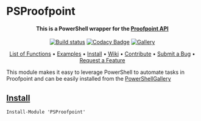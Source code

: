 # PSProofpoint
<h4 align="center">

This is a PowerShell wrapper for the [Proofpoint API](https://us3.proofpointessentials.com/api/v1/docs/index.php)
</h4>
<div align="center">

[![Build status](https://ci.appveyor.com/api/projects/status/9995qkdit0dvqc7b?svg=true)](https://ci.appveyor.com/project/Midnigh7/psproofpoint)
[![Codacy Badge](https://app.codacy.com/project/badge/Grade/e62784a71b754ebf8cef179a1bf1e077)](https://www.codacy.com/gh/Midnigh7/PSProofpoint/dashboard?utm_source=github.com&amp;utm_medium=referral&amp;utm_content=Midnigh7/PSProofpoint&amp;utm_campaign=Badge_Grade)
[![Gallery](https://img.shields.io/powershellgallery/v/PSProofpoint?label=PS%20Gallery&logo=powershell&logoColor=white)](https://www.powershellgallery.com/packages/PSProofpoint)

</div>


<p align="center">
    <a href="PSProofpoint_functions.md">List of Functions</a> •
    <a href="https://github.com/Midnigh7/PSProofpoint/tree/master/Examples">Examples</a> •
    <a href="#install">Install</a> •
    <a href="https://github.com/Midnigh7/PSProofpoint/wiki">Wiki</a> •
    <a href="CONTRIBUTING.md">Contribute</a> •
    <a href="CONTRIBUTING.md#reporting-bugs">Submit a Bug</a> •
    <a href="CONTRIBUTING.md#suggesting-enhancements">Request a Feature</a>
</p>

This module makes it easy to leverage PowerShell to automate tasks in Proofpoint and can be easily installed from the [PowerShellGallery](https://www.powershellgallery.com/packages/PSProofpoint)
## [Install](https://www.powershellgallery.com/packages/PSProofpoint)
```
Install-Module 'PSProofpoint'
```
